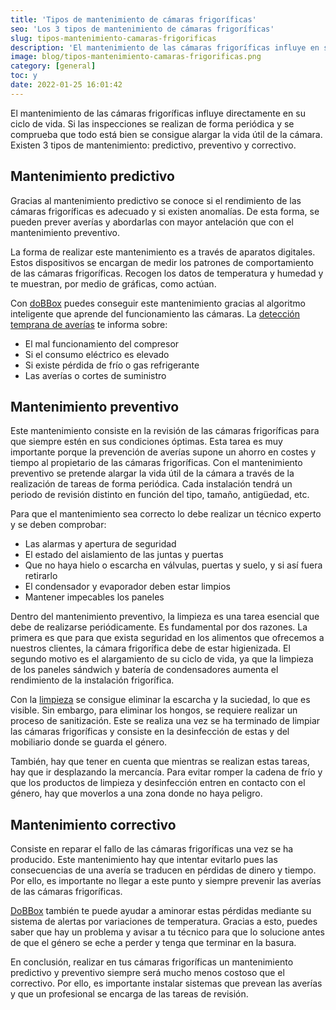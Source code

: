 ```yaml
---
title: 'Tipos de mantenimiento de cámaras frigoríficas'
seo: 'Los 3 tipos de mantenimiento de cámaras frigoríficas'
slug: tipos-mantenimiento-camaras-frigorificas
description: 'El mantenimiento de las cámaras frigoríficas influye en su ciclo de vida. Los tipos de mantenimiento son predictivo, preventivo y correctivo.'
image: blog/tipos-mantenimiento-camaras-frigorificas.png
category: [general]
toc: y
date: 2022-01-25 16:01:42
---
```


El mantenimiento de las cámaras frigoríficas influye directamente en su ciclo de vida. Si las inspecciones se realizan de forma periódica y se comprueba que todo está bien se consigue alargar la vida útil de la cámara. Existen 3 tipos de mantenimiento: predictivo, preventivo y correctivo.

## Mantenimiento predictivo

Gracias al mantenimiento predictivo se conoce si el rendimiento de las cámaras frigoríficas es adecuado y si existen anomalías. De esta forma, se pueden prever averías y abordarlas con mayor antelación que con el mantenimiento preventivo.

La forma de realizar este mantenimiento es a través de aparatos digitales. Estos dispositivos se encargan de medir los patrones de comportamiento de las cámaras frigoríficas. Recogen los datos de temperatura y humedad y te muestran, por medio de gráficas, como actúan.

Con [doBBox](/) puedes conseguir este mantenimiento gracias al algoritmo inteligente que aprende del funcionamiento las cámaras. La [detección temprana de averías](/guia-compra-sistema-control-camaras-frigorificas/#deteccion-temprana-de-averias) te informa sobre:

- El mal funcionamiento del compresor
- Si el consumo eléctrico es elevado
- Si existe pérdida de frío o gas refrigerante
- Las averías o cortes de suministro

## Mantenimiento preventivo

Este mantenimiento consiste en la revisión de las cámaras frigoríficas para que siempre estén en sus condiciones óptimas. Esta tarea es muy importante porque la prevención de averías supone un ahorro en costes y tiempo al propietario de las cámaras frigoríficas. Con el mantenimiento preventivo se pretende alargar la vida útil de la cámara a través de la realización de tareas de forma periódica. Cada instalación tendrá un periodo de revisión distinto en función del tipo, tamaño, antigüedad, etc.

Para que el mantenimiento sea correcto lo debe realizar un técnico experto y se deben comprobar:

- Las alarmas y apertura de seguridad
- El estado del aislamiento de las juntas y puertas
- Que no haya hielo o escarcha en válvulas, puertas y suelo, y si así fuera retirarlo
- El condensador y evaporador deben estar limpios
- Mantener impecables los paneles

Dentro del mantenimiento preventivo, la limpieza es una tarea esencial que debe de realizarse periódicamente. Es fundamental por dos razones. La primera es que para que exista seguridad en los alimentos que ofrecemos a nuestros clientes, la cámara frigorífica debe de estar higienizada. El segundo motivo es el alargamiento de su ciclo de vida, ya que la limpieza de los paneles sándwich y batería de condensadores aumenta el rendimiento de la instalación frigorífica.

Con la [limpieza](https://www.polifret.es/limpieza-de-camara-frigorifica/) se consigue eliminar la escarcha y la suciedad, lo que es visible. Sin embargo, para eliminar los hongos, se requiere realizar un proceso de sanitización. Este se realiza una vez se ha terminado de limpiar las cámaras frigoríficas y consiste en la desinfección de estas y del mobiliario donde se guarda el género.

También, hay que tener en cuenta que mientras se realizan estas tareas, hay que ir desplazando la mercancía. Para evitar romper la cadena de frío y que los productos de limpieza y desinfección entren en contacto con el género, hay que moverlos a una zona donde no haya peligro.

## Mantenimiento correctivo

Consiste en reparar el fallo de las cámaras frigoríficas una vez se ha producido. Este mantenimiento hay que intentar evitarlo pues las consecuencias de una avería se traducen en pérdidas de dinero y tiempo. Por ello, es importante no llegar a este punto y siempre prevenir las averías de las cámaras frigoríficas.

[DoBBox](/) también te puede ayudar a aminorar estas pérdidas mediante su sistema de alertas por variaciones de temperatura. Gracias a esto, puedes saber que hay un problema y avisar a tu técnico para que lo solucione antes de que el género se eche a perder y tenga que terminar en la basura.

En conclusión, realizar en tus cámaras frigoríficas un mantenimiento predictivo y preventivo siempre será mucho menos costoso que el correctivo. Por ello, es importante instalar sistemas que prevean las averías y que un profesional se encarga de las tareas de revisión.